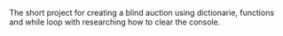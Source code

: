 The short project for creating a blind auction using dictionarie, functions and while loop with researching how to clear the console.
